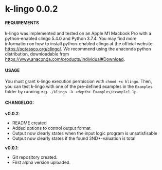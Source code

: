 # k-lingo 0.0.2

#### REQUIREMENTS

k-lingo was implemented and tested on an Apple M1 Macbook Pro with a python-enabled clingo 5.4.0 and Python 3.7.4. You may find more information on how to install python-enabled clingo at the official website https://potassco.org/clingo/. We recommend using the anaconda python distribution, downloadable from https://www.anaconda.com/products/individual#Download.

#### USAGE

You must grant k-lingo execution permission with `chmod +x klingo`. Then, you can test k-lingo with one of the pre-defined examples in the `Examples` folder by running e.g. `./klingo -k <depth> Examples/example1.lp`.

#### CHANGELOG:

**v0.0.2**:

- README created
- Added options to control output format
- Output now clearly states when the input logic program is unsatisfisable
- Output now clearly states if the found 3ND*-valuation is total

**v0.0.1**:

- Git repository created.
- First alpha version uploaded.